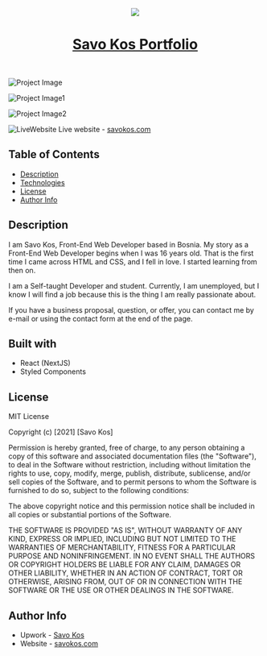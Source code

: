 <p align="center"><a href="https://savokos.com" target="_blank" rel="noopener noreferrer"><img src="https://savokos.com/logo.png"></a></p>
<h1 align="center"><a href="https://savokos.com" target="_blank" rel="noopener noreferrer">Savo Kos Portfolio</a></h1>

<br>

![Project Image](https://res.cloudinary.com/dicynt7ms/image/upload/v1631386020/important/screencapture-savokos-2021-09-11-20_45_06_x3nesc.png)
<br>

![Project Image1](https://res.cloudinary.com/dicynt7ms/image/upload/v1631386015/important/screencapture-savokos-about-2021-09-11-20_45_36_nqodvm.png)
<br>

![Project Image2](https://res.cloudinary.com/dicynt7ms/image/upload/v1631386018/important/screencapture-savokos-projects-2021-09-11-20_45_21_uvqigi.png)
<br>

![LiveWebsite](https://res.cloudinary.com/dicynt7ms/image/upload/w_20,h_20/v1630442590/important/NicePng_website-png_187940_pizwnr.png) <span>Live website - <a href="https://savokos.com" target="_blank" rel="noopener noreferrer"> savokos.com</a></span>

## Table of Contents

- [Description](#description)
- [Technologies](#technologies)
- [License](#license)
- [Author Info](#author-info)

## Description

I am Savo Kos, Front-End Web Developer based in Bosnia.
My story as a Front-End Web Developer begins when I was 16 years old. That is the first time I came across HTML and CSS, and I fell in love.  I started learning from then on.

 I am a Self-taught Developer and student. Currently, I am unemployed, but I know I will find a job because this is the thing I am really passionate about.

If you have a business proposal, question, or offer, you can contact me by e-mail or using the contact form at the end of the page.

## Built with

- React (NextJS)
- Styled Components

## License

MIT License

Copyright (c) [2021] [Savo Kos]

Permission is hereby granted, free of charge, to any person obtaining a copy
of this software and associated documentation files (the "Software"), to deal
in the Software without restriction, including without limitation the rights
to use, copy, modify, merge, publish, distribute, sublicense, and/or sell
copies of the Software, and to permit persons to whom the Software is
furnished to do so, subject to the following conditions:

The above copyright notice and this permission notice shall be included in all
copies or substantial portions of the Software.

THE SOFTWARE IS PROVIDED "AS IS", WITHOUT WARRANTY OF ANY KIND, EXPRESS OR
IMPLIED, INCLUDING BUT NOT LIMITED TO THE WARRANTIES OF MERCHANTABILITY,
FITNESS FOR A PARTICULAR PURPOSE AND NONINFRINGEMENT. IN NO EVENT SHALL THE
AUTHORS OR COPYRIGHT HOLDERS BE LIABLE FOR ANY CLAIM, DAMAGES OR OTHER
LIABILITY, WHETHER IN AN ACTION OF CONTRACT, TORT OR OTHERWISE, ARISING FROM,
OUT OF OR IN CONNECTION WITH THE SOFTWARE OR THE USE OR OTHER DEALINGS IN THE
SOFTWARE.

## Author Info

- Upwork - [Savo Kos](https://links.savokos.com/upwork)
- Website - [savokos.com](https://savokos.com)
